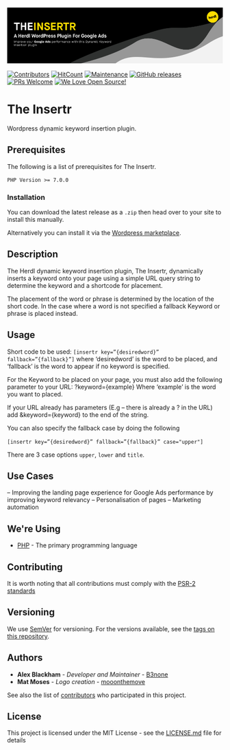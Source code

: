 ![The Insertr](.github/README/logo.png)

[![Contributors](https://img.shields.io/github/contributors/herdl/the-insertr)](https://github.com/herdl/the-insertr)
[![HitCount](http://hits.dwyl.io/herdl/the-insertr.svg)](https://github.com/herdl/the-insertr)
[![Maintenance](https://img.shields.io/badge/Maintained%3F-yes-green.svg)](https://github.com/herdl/the-insertr/graphs/commit-activity)
[![GitHub releases](https://img.shields.io/github/release/herdl/the-insertr.svg)](https://github.com/herdl/the-insertr/releases/)
[![PRs Welcome](https://img.shields.io/badge/PRs-welcome-brightgreen.svg)](http://makeapullrequest.com)
[![We Love Open Source!](https://badges.frapsoft.com/os/v3/open-source.svg?v=103)](https://github.com/herdl)

# The Insertr
Wordpress dynamic keyword insertion plugin.

## Prerequisites
The following is a list of prerequisites for The Insertr.
```
PHP Version >= 7.0.0
```

### Installation

You can download the latest release as a `.zip` then head over to your site to install this manually.

Alternatively you can install it via the [Wordpress marketplace](https://wordpress.org/plugins/the-insertr/).

## Description

The Herdl dynamic keyword insertion plugin, The Insertr, dynamically inserts a keyword onto your page using a simple URL query string to determine the keyword and a shortcode for placement.

The placement of the word or phrase is determined by the location of the short code. In the case where a word is not specified a fallback Keyword or phrase is placed instead.

## Usage

Short code to be used: `[insertr key=”{desiredword}” fallback=”{fallback}”]` where ‘desiredword’ is the word to be placed, and ‘fallback’ is the word to appear if no keyword is specified.

For the Keyword to be placed on your page, you must also add the following parameter to your URL: ?keyword={example} Where ‘example’ is the word you want to placed.

If your URL already has parameters (E.g – there is already a ? in the URL) add &keyword={keyword} to the end of the string.

You can also specify the fallback case by doing the following

`[insertr key=”{desiredword}” fallback=”{fallback}” case="upper"]`

There are 3 case options `upper`, `lower` and `title`.

## Use Cases
– Improving the landing page experience for Google Ads performance by improving keyword relevancy
– Personalisation of pages
– Marketing automation

## We're Using
* [PHP](https://www.php.net/) - The primary programming language

## Contributing
It is worth noting that all contributions must comply with the [PSR-2 standards](https://github.com/php-fig/fig-standards/blob/master/accepted/PSR-2-coding-style-guide.md)

## Versioning
We use [SemVer](http://semver.org/) for versioning. For the versions available, see the [tags on this repository](https://github.com/herdl/the-insertr/tags). 

## Authors
* **Alex Blackham** - *Developer and Maintainer* - [B3none](https://github.com/b3none)
* **Mat Moses** - *Logo creation* - [mooonthemove](https://instagram.com/mooonthemove)

See also the list of [contributors](https://github.com/herdl/the-insertr/contributors) who participated in this project.

## License
This project is licensed under the MIT License - see the [LICENSE.md](LICENSE.md) file for details
